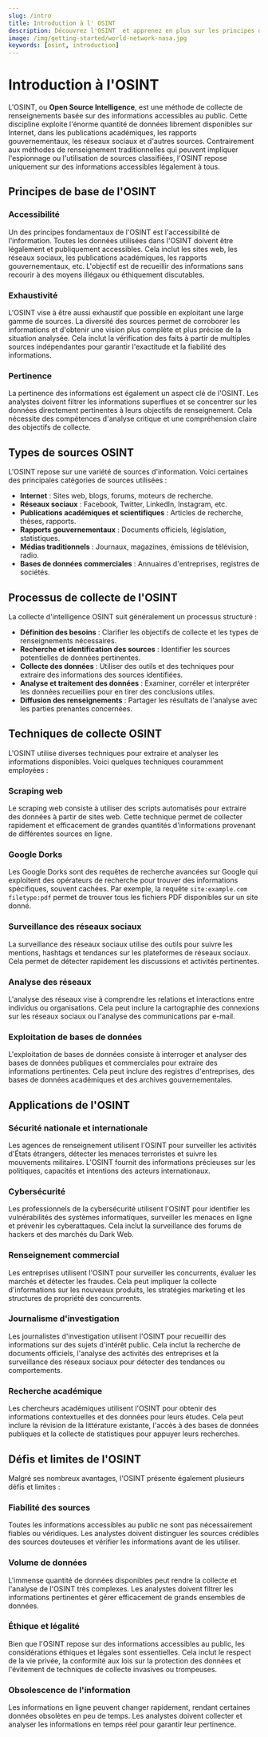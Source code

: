 ```yaml
---
slug: /intro
title: Introduction à l' OSINT
description: Découvrez l'OSINT  et apprenez en plus sur les principes de base, les techniques et les applications pour exploiter efficacement l'information accessible au public.
image: /img/getting-started/world-network-nasa.jpg
keywords: [osint, introduction]
---
```


# Introduction à l'OSINT

L'OSINT, ou **Open Source Intelligence**, est une méthode de collecte de renseignements basée sur des informations accessibles au public. Cette discipline exploite l'énorme quantité de données librement disponibles sur Internet, dans les publications académiques, les rapports gouvernementaux, les réseaux sociaux et d'autres sources. Contrairement aux méthodes de renseignement traditionnelles qui peuvent impliquer l'espionnage ou l'utilisation de sources classifiées, l'OSINT repose uniquement sur des informations accessibles légalement à tous.

## Principes de base de l'OSINT

### Accessibilité

Un des principes fondamentaux de l'OSINT est l'accessibilité de l'information. Toutes les données utilisées dans l'OSINT doivent être légalement et publiquement accessibles. Cela inclut les sites web, les réseaux sociaux, les publications académiques, les rapports gouvernementaux, etc. L'objectif est de recueillir des informations sans recourir à des moyens illégaux ou éthiquement discutables.

### Exhaustivité

L'OSINT vise à être aussi exhaustif que possible en exploitant une large gamme de sources. La diversité des sources permet de corroborer les informations et d'obtenir une vision plus complète et plus précise de la situation analysée. Cela inclut la vérification des faits à partir de multiples sources indépendantes pour garantir l'exactitude et la fiabilité des informations.

### Pertinence

La pertinence des informations est également un aspect clé de l'OSINT. Les analystes doivent filtrer les informations superflues et se concentrer sur les données directement pertinentes à leurs objectifs de renseignement. Cela nécessite des compétences d'analyse critique et une compréhension claire des objectifs de collecte.

## Types de sources OSINT

L'OSINT repose sur une variété de sources d'information. Voici certaines des principales catégories de sources utilisées :

- **Internet** : Sites web, blogs, forums, moteurs de recherche.
- **Réseaux sociaux** : Facebook, Twitter, LinkedIn, Instagram, etc.
- **Publications académiques et scientifiques** : Articles de recherche, thèses, rapports.
- **Rapports gouvernementaux** : Documents officiels, législation, statistiques.
- **Médias traditionnels** : Journaux, magazines, émissions de télévision, radio.
- **Bases de données commerciales** : Annuaires d'entreprises, registres de sociétés.

## Processus de collecte de l'OSINT

La collecte d'intelligence OSINT suit généralement un processus structuré :

- **Définition des besoins** : Clarifier les objectifs de collecte et les types de renseignements nécessaires.
- **Recherche et identification des sources** : Identifier les sources potentielles de données pertinentes.
- **Collecte des données** : Utiliser des outils et des techniques pour extraire des informations des sources identifiées.
- **Analyse et traitement des données** : Examiner, corréler et interpréter les données recueillies pour en tirer des conclusions utiles.
- **Diffusion des renseignements** : Partager les résultats de l'analyse avec les parties prenantes concernées.

## Techniques de collecte OSINT

L'OSINT utilise diverses techniques pour extraire et analyser les informations disponibles. Voici quelques techniques couramment employées :

### Scraping web

Le scraping web consiste à utiliser des scripts automatisés pour extraire des données à partir de sites web. Cette technique permet de collecter rapidement et efficacement de grandes quantités d'informations provenant de différentes sources en ligne.

### Google Dorks

Les Google Dorks sont des requêtes de recherche avancées sur Google qui exploitent des opérateurs de recherche pour trouver des informations spécifiques, souvent cachées. Par exemple, la requête `site:example.com filetype:pdf` permet de trouver tous les fichiers PDF disponibles sur un site donné.

### Surveillance des réseaux sociaux

La surveillance des réseaux sociaux utilise des outils pour suivre les mentions, hashtags et tendances sur les plateformes de réseaux sociaux. Cela permet de détecter rapidement les discussions et activités pertinentes.

### Analyse des réseaux

L'analyse des réseaux vise à comprendre les relations et interactions entre individus ou organisations. Cela peut inclure la cartographie des connexions sur les réseaux sociaux ou l'analyse des communications par e-mail.

### Exploitation de bases de données

L'exploitation de bases de données consiste à interroger et analyser des bases de données publiques et commerciales pour extraire des informations pertinentes. Cela peut inclure des registres d'entreprises, des bases de données académiques et des archives gouvernementales.

## Applications de l'OSINT

### Sécurité nationale et internationale

Les agences de renseignement utilisent l'OSINT pour surveiller les activités d'États étrangers, détecter les menaces terroristes et suivre les mouvements militaires. L'OSINT fournit des informations précieuses sur les politiques, capacités et intentions des acteurs internationaux.

### Cybersécurité

Les professionnels de la cybersécurité utilisent l'OSINT pour identifier les vulnérabilités des systèmes informatiques, surveiller les menaces en ligne et prévenir les cyberattaques. Cela inclut la surveillance des forums de hackers et des marchés du Dark Web.

### Renseignement commercial

Les entreprises utilisent l'OSINT pour surveiller les concurrents, évaluer les marchés et détecter les fraudes. Cela peut impliquer la collecte d'informations sur les nouveaux produits, les stratégies marketing et les structures de propriété des concurrents.

### Journalisme d'investigation

Les journalistes d'investigation utilisent l'OSINT pour recueillir des informations sur des sujets d'intérêt public. Cela inclut la recherche de documents officiels, l'analyse des activités des entreprises et la surveillance des réseaux sociaux pour détecter des tendances ou comportements.

### Recherche académique

Les chercheurs académiques utilisent l'OSINT pour obtenir des informations contextuelles et des données pour leurs études. Cela peut inclure la révision de la littérature existante, l'accès à des bases de données publiques et la collecte de statistiques pour appuyer leurs recherches.

## Défis et limites de l'OSINT

Malgré ses nombreux avantages, l'OSINT présente également plusieurs défis et limites :

### Fiabilité des sources

Toutes les informations accessibles au public ne sont pas nécessairement fiables ou véridiques. Les analystes doivent distinguer les sources crédibles des sources douteuses et vérifier les informations avant de les utiliser.

### Volume de données

L'immense quantité de données disponibles peut rendre la collecte et l'analyse de l'OSINT très complexes. Les analystes doivent filtrer les informations pertinentes et gérer efficacement de grands ensembles de données.

### Éthique et légalité

Bien que l'OSINT repose sur des informations accessibles au public, les considérations éthiques et légales sont essentielles. Cela inclut le respect de la vie privée, la conformité aux lois sur la protection des données et l'évitement de techniques de collecte invasives ou trompeuses.

### Obsolescence de l'information

Les informations en ligne peuvent changer rapidement, rendant certaines données obsolètes en peu de temps. Les analystes doivent collecter et analyser les informations en temps réel pour garantir leur pertinence.
